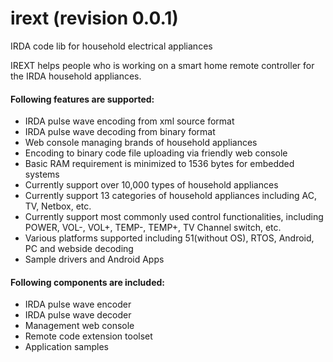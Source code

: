 # irext (revision 0.0.1)
  IRDA code lib for household electrical appliances

  IREXT helps people who is working on a smart home remote controller for the IRDA household appliances.

#### Following features are supported:
  - IRDA pulse wave encoding from xml source format
  - IRDA pulse wave decoding from binary format
  - Web console managing brands of household appliances
  - Encoding to binary code file uploading via friendly web console
  - Basic RAM requirement is minimized to 1536 bytes for embedded systems
  - Currently support over 10,000 types of household appliances
  - Currently support 13 categories of household appliances including AC, TV, Netbox, etc.
  - Currently support most commonly used control functionalities, including POWER, VOL-, VOL+, TEMP-, TEMP+, TV Channel switch, etc.
  - Various platforms supported including 51(without OS), RTOS, Android, PC and webside decoding
  - Sample drivers and Android Apps

#### Following components are included:
  - IRDA pulse wave encoder
  - IRDA pulse wave decoder
  - Management web console
  - Remote code extension toolset
  - Application samples
